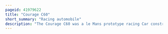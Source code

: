 ```yaml
---
pageid: 41979622
title: "Courage C60"
short_summary: "Racing automobile"
description: "The Courage C60 was a le Mans prototype racing Car constructed in 2000 by Courage Comptition and used in international Sports Car Races until 2006. A Replacement for the Courage c52 it was the first all-new Prototype of the Courage since the Courage C41 was built in 1994."
---
```

